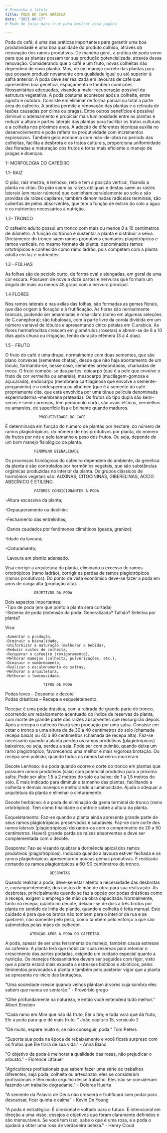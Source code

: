 ```yaml
---
# Preencha o título
title: PODA DO CAFÉ ARÁBICA
date: "2021-08-17"
# Mude de false para true para mostrar essa pagina

---
```


                                                    

Poda do café, é uma das práticas importantes para garantir uma boa produtividade e uma boa qualidade do produto colhido, através da renovação dos ramos produtivos. De maneira geral, a prática de poda serve para que as plantas possam ter sua produção potencializada, através dessa renovação. Considerando que o café é um fruto, novas colheitas não dependem de novo plantio. Mas, de um manejo correto das plantas para que possam produzir novamente com qualidade igual ou até superior à safra anterior. A poda deve ser realizada em lavouras de café que apresentem boa genética, espaçamento e também condições fitossanitárias adequadas, visando a maior recuperação possível da estrutura vegetativa.
A poda costuma acontecer após a colheita, entre agosto e outubro. Consiste em eliminar de forma parcial ou total a parte área do cafeeiro. A prática permite a renovação das plantas e a retirada de lesões causadas por clima ou pragas. Entre outros benefícios é possível diminuir o adensamento e propiciar mais luminosidade entre as plantas e reduzir a altura e partes laterais das plantas para facilitar os tratos culturais e a colheita nos próximos anos.
A adoção de diferentes técnicas auxilia no desenvolvimento e pode refletir na produtividade com incrementos expressivos. Também gera economia com mão-de-obra no período das colheitas, facilita a desbrota e os tratos culturais, proporciona uniformidade das floradas e maturação dos frutos e torna mais eficiente o manejo de pragas e doenças.

1-	MORFOLOGIA DO CAFEEIRO

1.1-	RAIZ

O pião, raiz mestra, é lenhoso, reto e tem a posição vertical, fixando a planta no chão. Do pião saem as raízes oblíquas e destas saem as raízes laterais (em maior número) que caminham paralelamente ao solo e são providas de raízes capilares, também denominadas radicelas terminais, são cobertas de pelos absorventes, que tem a função de extrair do solo a água e os nutrientes necessários à nutrição.

1.2-	TRONCO

O cafeeiro adulto possui um tronco com mais ou menos 8 a 10 centímetros de diâmetro.  A função do tronco é sustentar a planta e distribuir a seiva. Diretamente do tronco saem ramos produtivos chamados plagiotrópicos e  ramos verticais, no mesmo formato da planta, denominados ramos ortotrópicos e conhecido como ramo ladrão, pois competem com a planta adulta em luz e nutrientes. 

1.3 - FOLHAS

As folhas são de pecíolo curto, de forma oval e alongadas, em geral de uma cor escura. Possuem de nove a doze partes e nervuras que formam um ângulo de mais ou menos 45 graus com a nervura principal.

1.4 FLORES

Nos ramos laterais e nas axilas das folhas, são formadas as gemas florais, que dão origem à floração e à frutificação. As flores são normalmente brancas, podendo ser amareladas e rosa-claro (como em algumas seleções de C.canephora); são tubulosas, com a parte livre da corola dividida em um número variável de lóbulos e apresentando cinco pétalas em C.arabica. As flores hermafroditas crescem em glomérulos (rosetas) e abrem-se de 8 a 10 dias após chuva ou irrigação, tendo duração efêmera (3 a 4 dias).

1.5 - FRUTO

O fruto do café é uma drupa, normalmente com duas sementes, que são plano convexas (sementes chatas), desde que não haja abortamento de um lóculo, formando-se, nesse caso, sementes arredondadas, chamadas de moca.
O fruto compõe-se das partes: epicarpo (que é a pele que envolve o fruto de cor vermelha ou amarela), mesocarpo (mucilagem-gomosa e açucarada), endocarpo (membrana cartilaginosa que envolve a semente-pergaminho) e o endosperma ou albúmen (que é a semente do café propriamente dita, que está envolvida por uma tênue película denominada espermoderma –membrana prateada). Os frutos do tipo dupla são semi-secos e semi-carnosos, tem pedúnculo curto, são ovais elíticos, vermelhos ou amarelos, de superfície lisa e brilhante quando maduros.


                   PRODUTIVIDADE DO CAFÉ
É determinada em função do número de plantas por hectare, do número de ramos plagiotrópicos, do número de nós produtivos por planta, do número de frutos por nós e pelo tamanho e peso dos frutos. Ou seja, depende de um bom manejo fisiológico da planta.

                 FENÔMENO BIENALIDADE
Os processos fisiológicos do cafeeiro dependem do ambiente, da genética da planta e são controlados por hormônios vegetais, que são substâncias orgânicas produzidas no interior da planta. Os grupos clássicos de hormônios vegetais são: AUXINAS, CITOCININAS, GIBERELINAS, ÁCIDO ABSCÍNICO E ETILENO.

                 FATORES CONDICIONANTES À PODA
-Altura excessiva da planta;

-Depauperamento ou declínio;

-Fechamento das entrelinhas;

-Danos caudados por fenômenos climáticos (geada, granizo);

-Idade da lavoura;

-Cinturamento;

-Lavoura em plantio adensado.

Visa corrigir a arquitetura da planta, eliminado o excesso de ramos ortotrópicos (ramo ladrão), corrigir as perdas de ramos plagiotrópicos (ramos produtivos). Do ponto de vista econômico deve-se fazer a poda em anos de carga alta (produção alta).

                 OBJETIVOS DA PODA
Dois aspectos importantes:  
                                                                                                                        -Tipo de poda (em que ponto a planta será cortada)        
                                                                                                                                    -Sistema de poda (extensão da poda: Generalizada? Talhão? Seletiva por planta?

Visa: 


                                                                    
                                                                    
                                                                    
                                                                    
                                                                    
    -Aumentar a produção,                                                                                                                                                                            -Diminuir a bienalidade,                                                                                                                                                                -Uniformizar a maturação (melhorar a bebida),                                                                                                                          -Reduzir custos de colheita,                                                                                                                                                           -Recuperar o cafeeiro (revigoramento),                                                                                                                                      -Melhorar manejos (colheita, pulverizações, etc.),                                                                                                                      -Diminuir o sombreamento,                                                                                                                                                              -Realizar o escalonamento de safras,                                                                                                                                             -Melhorar a arquitetura,                                                                                                                                                               -Melhorar a luminosidade.
                                                        
                     TIPOS DE PODA
Podas leves – Desponte e 
decote      
                                                                                                                                          Podas drásticas – Recepa e esqueletamento.

Recepa: é uma poda drástica, com a retirada de grande parte do tronco, ocorrendo um rebaixamento acentuado do índice de reservas da planta, com morte de grande parte das raízes absorventes que ressurgirão depois. Após a recepa o cafeeiro ficará sem produção por uma safra. Consiste em cotar o tronco a uma altura de de 30 a 40 centímetros do solo (chamada recepa baixa) ou 40 a 80 centímetros (chamada de recepa alta). Faz-se necessário quando a planta perdeu os ramos produtivos (plagiotrópicos) baixeiros, ou seja, perdeu a saia. Pode ser com pulmão, quando deixa um ramo plagiotrópico, favorecendo uma melhor e mais vigorosa brotação. Ou recepa sem pulmão, quando todos os ramos baixeiros morreram.

Decote Lenhoso: é a poda quando ocorre o corte do tronco em plantas que possuem ramos produtivos (saia) com potencial produtivo para a próxima safra. Pode ser alto: 1,5 a 2 metros do solo ou baixo; de 1 a 1,5 metros do solo. É mais indicado para diminuir a tamanho das plantas, facilitando a colheita e demais manejos e melhorando a luminosidade. Ajuda a adequar a arquitetura da planta e eliminar o cinturamento.

Decote herbáceo: é a poda de eliminação da gema terminal do tronco (ramo ortotrópico). Tem como finalidade o controle sobre a altura da planta.

Esqueletamento: Faz-se quando a planta ainda apresenta grande parte de seus ramos plagiotrópicos preservados e saudáveis. Faz-se com corte dos ramos laterais (plagiotrópicos) deixando-os com o comprimento de 20 a 50 centímetros. Haverá grande perda de raízes absorventes e deve ser complementada com o decote.

Desponte: Faz-se visando quebrar a dormência apical dos ramos produtivos (plagiotrópicos). Indicado quando a lavoura estiver fechada e os ramos plagiotrópicos apresentarem poucas gemas produtivas. É realizada cortando os ramos plagiotrópicos a 60-90 centímetros do tronco.

                        DESBROTAS
Quando realizar a poda, deve-se estar atento a necessidade das desbrotas e, consequentemente, dos custos de mão de obra para sua realização. As desbrotas, principalmente quando se faz a opção por podas drásticas como a recepa, exigem o emprego de mão de obra capacitada. Normalmente, tanto na recepa, quanto no decote, deixam-se de dois a três brotos por planta no sentido de linha de plantio, quando a colheita é feita manual. Este cuidado é para que os brotos não tombem para o interior da rua e se quebrem, não somente pelo peso, como também pelo esforço a que são submetidos pelas mãos do colhedor. 

               ATENÇÃO APÓS A PODA DO CAFEEIRO.

A poda, apesar de ser uma ferramenta de manejo, também causa estresse ao cafeeiro. A planta terá que mobilizar suas reservas para retomar o crescimento das partes podadas, exigindo um cuidado especial quanto a nutrição. Os manejos fitossanitários devem ser seguidos com rigor, visto que a planta estará mais exposta a estresses bióticos e abióticos, pelos ferimentos provocados à planta e também pelo posterior vigor que a planta se apresenta no início das brotações. 

“Uma sociedade cresce quando velhos plantam árvores cuja sombra eles sabem que nunca se sentarão.” -  Provérbio grego

“Olhe profundamente na natureza, e então você entenderá tudo melhor.”
Albert Einstein

“Cada ramo em Mim que não dá fruto, Ele o tira; e toda vara que dá fruto, Ele a poda para que dê mais fruto. ” João capítulo 15, versículo 2

"Dê muito, espere muito e, se não conseguir, poda." Tom Peters

"Suporta sua poda na época de rebaixamento e você ficará surpreso com os frutos que Ele trará de sua vida." - Anna Blanc

"O objetivo da poda é melhorar a qualidade das rosas, não prejudicar o arbusto." - Florence Littauer

"Agricultores profissionais que sabem fazer uma série de trabalhos diferentes, seja poda, colheita ou artesanato, eles se consideram profissionais e têm muito orgulho desse trabalho. Eles não se consideram fazendo um trabalho degradante." - Dolores Huerta

"A semente da Palavra de Deus não crescerá e frutificará sem podar para descansar, ficar quieta e calma" - Kevin De Young

"A poda é estratégica. É direcional e voltado para o futuro. É intencional em direção a uma visão, desejos e objetivos que foram claramente definidos e são mensuráveis. Se você tem isso, sabe o que é uma rosa, e a poda o ajudará a obter uma rosa de verdadeira beleza." - Henry Cloud



